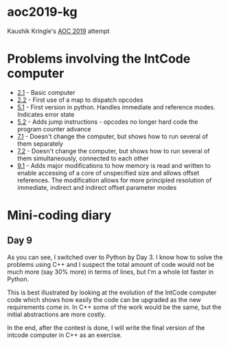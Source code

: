 # aoc2019-kg
Kaushik Kringle's [AOC 2019](https://adventofcode.com/2019) attempt

# Problems involving the IntCode computer

- [2.1](002.1.cpp) - Basic computer 
- [2.2](002.2.cpp) - First use of a map to dispatch opcodes
- [5.1](005.1.py) - First version in python. Handles immediate and
  reference modes. Indicates error state
- [5.2](005.2.py) - Adds jump instructions - opcodes no longer hard code
  the program counter advance
- [7.1](007.1.py) - Doesn't change the computer, but shows how to run
  several of them separately
- [7.2](007.2.py) - Doesn't change the computer, but shows how to run
  several of them simultaneously, connected to each other
- [9.1](009.1.py) - Adds major modifications to how memory is read and
  written to enable accessing of a core of unspecified size and allows
  offset references. The modification allows for more principled
  resolution of immediate, indirect and indirect offset parameter modes

# Mini-coding diary

## Day 9
As you can see, I switched over to Python by Day 3. I know how to solve
the problems using C++ and I suspect the total amount of code would not
be much more (say 30% more) in terms of lines, but I'm a whole lot
faster in Python.

This is best illustrated by looking at the evolution of the IntCode
computer code which shows how easily the code can be upgraded as the new
requirements come in. In C++ some of the work would be the same, but the
initial abstractions are more costly. 

In the end, after the contest is done, I will write the final version of
the intcode computer in C++ as an exercise.
